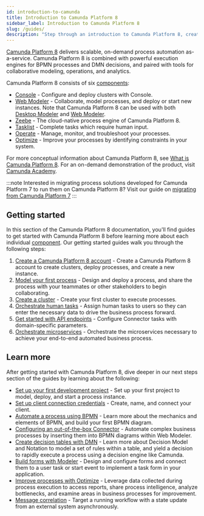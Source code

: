 ```yaml
---
id: introduction-to-camunda
title: Introduction to Camunda Platform 8
sidebar_label: Introduction to Camunda Platform 8
slug: /guides/
description: "Step through an introduction to Camunda Platform 8, creating an account, modeling your first process, getting started with microservice orchestration, and more."
---
```


[Camunda Platform 8](https://camunda.io) delivers scalable, on-demand process automation as-a-service. Camunda Platform 8 is combined with powerful execution engines for BPMN processes and DMN decisions, and paired with tools for collaborative modeling, operations, and analytics.

Camunda Platform 8 consists of six [components](/components/components-overview.md):

- [Console](/components/console/introduction-to-console.md) - Configure and deploy clusters with Console.
- [Web Modeler](/components/modeler/about-modeler.md) - Collaborate, model processes, and deploy or start new instances. Note that Camunda Platform 8 can be used with both [Desktop Modeler](/components/modeler/desktop-modeler/index.md) and [Web Modeler](/components/modeler/web-modeler/new-web-modeler.md).
- [Zeebe](/components/zeebe/zeebe-overview.md) - The cloud-native process engine of Camunda Platform 8.
- [Tasklist](/components/tasklist/introduction-to-tasklist.md) - Complete tasks which require human input.
- [Operate](/components/operate/operate-introduction.md) - Manage, monitor, and troubleshoot your processes.
- [Optimize]($optimize$/components/what-is-optimize) - Improve your processes by identifying constraints in your system.

For more conceptual information about Camunda Platform 8, see [What is Camunda Platform 8](components/concepts/what-is-camunda-platform-8.md).
For an on-demand demonstration of the product, visit [Camunda Academy](https://bit.ly/3CvooTX).

:::note
Interested in migrating process solutions developed for Camunda Platform 7 to run them on Camunda Platform 8? Visit our guide on [migrating from Camunda Platform 7](./migrating-from-camunda-platform-7.md)
:::

## Getting started

In this section of the Camunda Platform 8 documentation, you'll find guides to get started with Camunda Platform 8 before learning more about each individual [component](/components/components-overview.md). Our getting started guides walk you through the following steps:

1. [Create a Camunda Platform 8 account](./create-account.md) - Create a Camunda Platform 8 account to create clusters, deploy processes, and create a new instance.
2. [Model your first process](./model-your-first-process.md) - Design and deploy a process, and share the process with your teammates or other stakeholders to begin collaborating.
3. [Create a cluster](./create-cluster.md) - Create your first cluster to execute processes.
4. [Orchestrate human tasks](./getting-started-orchestrate-human-tasks.md) - Assign human tasks to users so they can enter the necessary data to drive the business process forward.
5. [Get started with API endpoints](./getting-started-orchestrate-api-endpoints.md) - Configure Connector tasks with domain-specific parameters.
6. [Orchestrate microservices](./getting-started-orchestrate-microservices.md) - Orchestrate the microservices necessary to achieve your end-to-end automated business process.

## Learn more

After getting started with Camunda Platform 8, dive deeper in our next steps section of the guides by learning about the following:

- [Set up your first development project](./setting-up-development-project.md) - Set up your first project to model, deploy, and start a process instance.
- [Set up client connection credentials](./setup-client-connection-credentials.md) - Create, name, and connect your client.
- [Automate a process using BPMN](./automating-a-process-using-bpmn.md) - Learn more about the mechanics and elements of BPMN, and build your first BPMN diagram.
- [Configuring an out-of-the-box Connector](./configuring-out-of-the-box-connector.md) - Automate complex business processes by inserting them into BPMN diagrams within Web Modeler.
- [Create decision tables with DMN](./create-decision-tables-using-dmn.md) - Learn more about Decision Model and Notation to model a set of rules within a table, and yield a decision to rapidly execute a process using a decision engine like Camunda.
- [Build forms with Modeler](./utilizing-forms.md) - Design and configure forms and connect them to a user task or start event to implement a task form in your application.
- [Improve processes with Optimize](./improve-processes-with-optimize.md) - Leverage data collected during process execution to access reports, share process intelligence, analyze bottlenecks, and examine areas in business processes for improvement.
- [Message correlation](./message-correlation.md) - Target a running workflow with a state update from an external system asynchronously.
